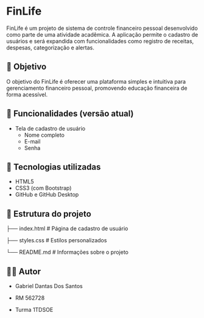 # FinLife

FinLife é um projeto de sistema de controle financeiro pessoal desenvolvido como parte de uma atividade acadêmica. A aplicação permite o cadastro de usuários e será expandida com funcionalidades como registro de receitas, despesas, categorização e alertas.

## 🎯 Objetivo

O objetivo do FinLife é oferecer uma plataforma simples e intuitiva para gerenciamento financeiro pessoal, promovendo educação financeira de forma acessível.

## 🧩 Funcionalidades (versão atual)

- Tela de cadastro de usuário
  - Nome completo
  - E-mail
  - Senha

## 🎨 Tecnologias utilizadas

- HTML5
- CSS3 (com Bootstrap)
- GitHub e GitHub Desktop

## 📁 Estrutura do projeto


├── index.html       # Página de cadastro de usuário

├── styles.css       # Estilos personalizados

└── README.md        # Informações sobre o projeto

## 🧑‍💻 Autor 
 
 - Gabriel Dantas Dos Santos
 
 - RM 562728

 - Turma 1TDSOE
